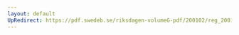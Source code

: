 ```yaml
---
layout: default
UpRedirect: https://pdf.swedeb.se/riksdagen-volumeG-pdf/200102/reg_200102/reg_200102_0095.pdf
---
```

